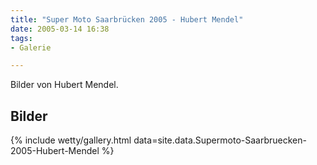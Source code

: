 ```yaml
---
title: "Super Moto Saarbrücken 2005 - Hubert Mendel"
date: 2005-03-14 16:38
tags: 
- Galerie

---
```

Bilder von Hubert Mendel.

<!--more-->

## Bilder

{% include wetty/gallery.html data=site.data.Supermoto-Saarbruecken-2005-Hubert-Mendel %}